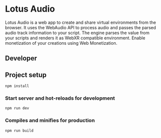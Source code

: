 # Lotus Audio
Lotus Audio is a web app to create and share virtual environments from the browser. It uses the WebAudio API to process audio and passes the parsed audio track information to your script. The engine parses the value from your scripts and renders it as WebXR compatible environment.
Enable monetization of your creations using Web Monetization.

## Developer

## Project setup
```
npm install
```

### Start server and hot-reloads for development
```
npm run dev
```

### Compiles and minifies for production
```
npm run build
```
